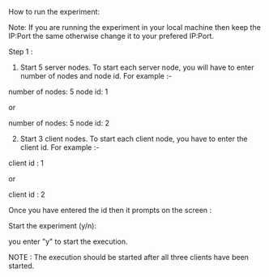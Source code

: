 How to run the experiment:

Note: If you are running the experiment in your local machine then keep the IP:Port the same otherwise change it to your prefered IP:Port.

Step 1 :

1. Start 5 server nodes. To start each server node, you will have to enter number of nodes and node id. For example :-

number of nodes: 5
node id: 1

or

number of nodes: 5
node id: 2

2. Start 3 client nodes. To start each client node, you have to enter the client id. For example :-

client id : 1

or 

client id : 2

Once you have entered the id then it prompts on the screen : 

Start the experiment (y/n): 

you enter "y" to start the execution.

NOTE : The execution should be started after all three clients have been started.
